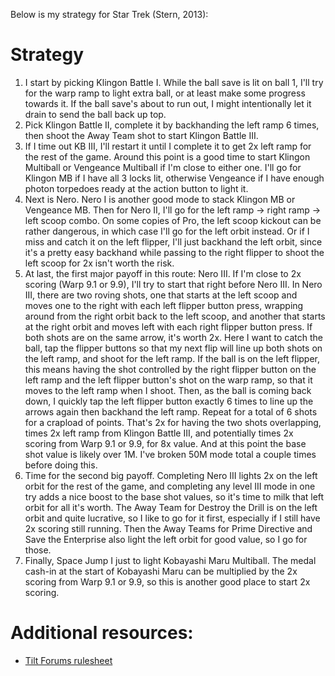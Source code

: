 Below is my strategy for Star Trek (Stern, 2013):

# Strategy

1. I start by picking Klingon Battle I. While the ball save is lit on ball 1, I'll try for the warp ramp to light extra ball, or at least make some progress towards it. If the ball save's about to run out, I might intentionally let it drain to send the ball back up top.
2. Pick Klingon Battle II, complete it by backhanding the left ramp 6 times, then shoot the Away Team shot to start Klingon Battle III.
3. If I time out KB III, I'll restart it until I complete it to get 2x left ramp for the rest of the game. Around this point is a good time to start Klingon Multiball or Vengeance Multiball if I'm close to either one. I'll go for Klingon MB if I have all 3 locks lit, otherwise Vengeance if I have enough photon torpedoes ready at the action button to light it.
4. Next is Nero. Nero I is another good mode to stack Klingon MB or Vengeance MB. Then for Nero II, I'll go for the left ramp -> right ramp -> left scoop combo. On some copies of Pro, the left scoop kickout can be rather dangerous, in which case I'll go for the left orbit instead. Or if I miss and catch it on the left flipper, I'll just backhand the left orbit, since it's a pretty easy backhand while passing to the right flipper to shoot the left scoop for 2x isn't worth the risk.
5. At last, the first major payoff in this route: Nero III. If I'm close to 2x scoring (Warp 9.1 or 9.9), I'll try to start that right before Nero III. In Nero III, there are two roving shots, one that starts at the left scoop and moves one to the right with each left flipper button press, wrapping around from the right orbit back to the left scoop, and another that starts at the right orbit and moves left with each right flipper button press. If both shots are on the same arrow, it's worth 2x. Here I want to catch the ball, tap the flipper buttons so that my next flip will line up both shots on the left ramp, and shoot for the left ramp. If the ball is on the left flipper, this means having the shot controlled by the right flipper button on the left ramp and the left flipper button's shot on the warp ramp, so that it moves to the left ramp when I shoot. Then, as the ball is coming back down, I quickly tap the left flipper button exactly 6 times to line up the arrows again then backhand the left ramp. Repeat for a total of 6 shots for a crapload of points. That's 2x for having the two shots overlapping, times 2x left ramp from Klingon Battle III, and potentially times 2x scoring from Warp 9.1 or 9.9, for 8x value. And at this point the base shot value is likely over 1M. I've broken 50M mode total a couple times before doing this.
6. Time for the second big payoff. Completing Nero III lights 2x on the left orbit for the rest of the game, and completing any level III mode in one try adds a nice boost to the base shot values, so it's time to milk that left orbit for all it's worth. The Away Team for Destroy the Drill is on the left orbit and quite lucrative, so I like to go for it first, especially if I still have 2x scoring still running. Then the Away Teams for Prime Directive and Save the Enterprise also light the left orbit for good value, so I go for those.
7. Finally, Space Jump I just to light Kobayashi Maru Multiball. The medal cash-in at the start of Kobayashi Maru can be multiplied by the 2x scoring from Warp 9.1 or 9.9, so this is another good place to start 2x scoring.

# Additional resources:

* [Tilt Forums rulesheet](https://tiltforums.com/t/star-trek-wiki/456)
